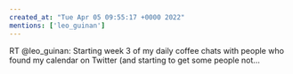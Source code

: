 ```yaml
---
created_at: "Tue Apr 05 09:55:17 +0000 2022"
mentions: ['leo_guinan']
---
```


RT @leo_guinan: Starting week 3 of my daily coffee chats with people who found my calendar on Twitter (and starting to get some people not…